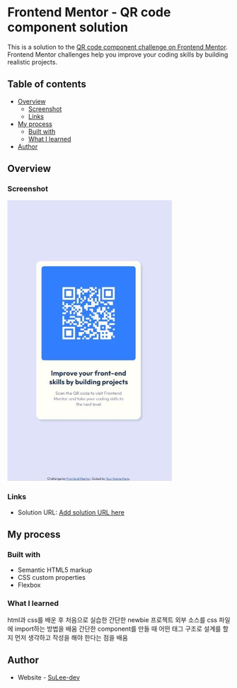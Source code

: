 # Frontend Mentor - QR code component solution

This is a solution to the [QR code component challenge on Frontend Mentor](https://www.frontendmentor.io/challenges/qr-code-component-iux_sIO_H). Frontend Mentor challenges help you improve your coding skills by building realistic projects.

## Table of contents

- [Overview](#overview)
  - [Screenshot](#screenshot)
  - [Links](#links)
- [My process](#my-process)
  - [Built with](#built-with)
  - [What I learned](#what-i-learned)
- [Author](#author)

## Overview

### Screenshot

![](images/screenshot.JPG)

### Links

- Solution URL: [Add solution URL here](https://github.com/SuLee-dev/QR-code-component)

## My process

### Built with

- Semantic HTML5 markup
- CSS custom properties
- Flexbox

### What I learned

html과 css를 배운 후 처음으로 실습한 간단한 newbie 프로젝트
외부 소스를 css 파일에 import하는 방법을 배움
간단한 component를 만들 때 어떤 태그 구조로 설계를 할지 먼저 생각하고 작성을 해야 한다는 점을 배움

## Author

- Website - [SuLee-dev](https://github.com/SuLee-dev/)
